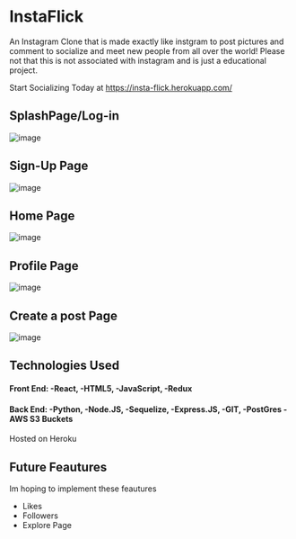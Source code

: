 # InstaFlick
An Instagram Clone that is made exactly like instgram to post pictures and comment to socialize and meet new people from all over the world! Please not that this is not associated with instagram and is just a educational project.

Start Socializing Today at https://insta-flick.herokuapp.com/

## SplashPage/Log-in
![image](https://user-images.githubusercontent.com/99637335/184594897-1db32792-f5ca-4c9c-b927-33de6ee50a9e.png)

## Sign-Up Page
![image](https://user-images.githubusercontent.com/99637335/184594943-cc51613e-c1f1-421e-b643-6d1d7544f4c8.png)

## Home Page
![image](https://user-images.githubusercontent.com/99637335/184594709-664f09d5-df60-4b18-ad53-32918d4581d4.png)

## Profile Page
![image](https://user-images.githubusercontent.com/99637335/184594783-e6f2ae9e-a632-45f2-92a6-fab264924481.png)

## Create a post Page
![image](https://user-images.githubusercontent.com/99637335/184594833-5a438c37-d085-4c73-b5e2-14371df9897d.png)


## Technologies Used
#### Front End: -React, -HTML5, -JavaScript, -Redux
#### Back End: -Python, -Node.JS, -Sequelize, -Express.JS, -GIT, -PostGres -AWS S3 Buckets
Hosted on Heroku

## Future Feautures
Im hoping to implement these feautures
- Likes
- Followers
- Explore Page
